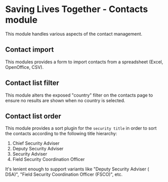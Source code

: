 Saving Lives Together - Contacts module
=======================================

This module handles various aspects of the contact management.

Contact import
--------------

This modules provides a form to import contacts from a spreadsheet (Excel,
OpenOffice, CSV).

Contact list filter
-------------------

This module alters the exposed "country" filter on the contacts page to ensure
no results are shown when no country is selected.

Contact list order
------------------

This module provides a sort plugin for the `security title` in order to sort the
contacts according to the following title hierarchy:

1. Chief Security Adviser
2. Deputy Security Adviser
3. Security Adviser
4. Field Security Coordination Officer

It's lenient enough to support variants like "Deputy Security Adviser ( DSA)",
"Field Security Coordination Officer (FSCO)", etc.
